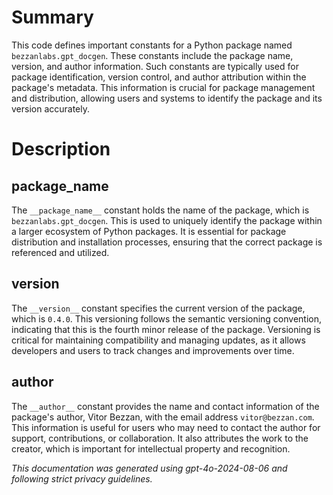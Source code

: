 # Summary

This code defines important constants for a Python package named `bezzanlabs.gpt_docgen`. These constants include the package name, version, and author information. Such constants are typically used for package identification, version control, and author attribution within the package's metadata. This information is crucial for package management and distribution, allowing users and systems to identify the package and its version accurately.

# Description

## __package_name__

The `__package_name__` constant holds the name of the package, which is `bezzanlabs.gpt_docgen`. This is used to uniquely identify the package within a larger ecosystem of Python packages. It is essential for package distribution and installation processes, ensuring that the correct package is referenced and utilized.

## __version__

The `__version__` constant specifies the current version of the package, which is `0.4.0`. This versioning follows the semantic versioning convention, indicating that this is the fourth minor release of the package. Versioning is critical for maintaining compatibility and managing updates, as it allows developers and users to track changes and improvements over time.

## __author__

The `__author__` constant provides the name and contact information of the package's author, Vitor Bezzan, with the email address `vitor@bezzan.com`. This information is useful for users who may need to contact the author for support, contributions, or collaboration. It also attributes the work to the creator, which is important for intellectual property and recognition.

*This documentation was generated using gpt-4o-2024-08-06 and following strict privacy guidelines.*